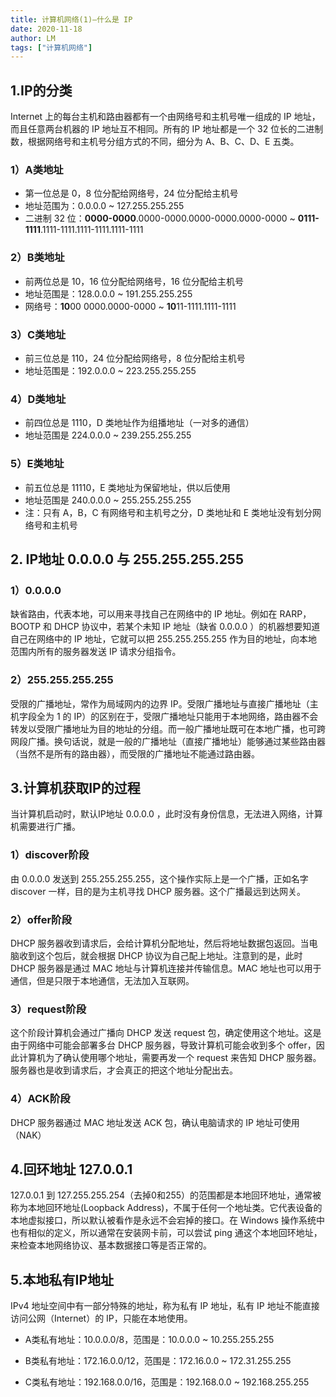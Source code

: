 ```yaml
---
title: 计算机网络(1)—什么是 IP
date: 2020-11-18
author: LM
tags: ["计算机网络"]
---
```


## 1.IP的分类

Internet 上的每台主机和路由器都有一个由网络号和主机号唯一组成的 IP 地址，而且任意两台机器的 IP 地址互不相同。所有的 IP 地址都是一个 32 位长的二进制数，根据网络号和主机号分组方式的不同，细分为 A、B、C、D、E 五类。

### 1）A类地址

- 第一位总是 0，8 位分配给网络号，24 位分配给主机号
- 地址范围为：0.0.0.0 ~ 127.255.255.255
- 二进制 32 位：**0000-0000**.0000-0000.0000-0000.0000-0000 ~ **0111-1111**.1111-1111.1111-1111.1111-1111

### 2）B类地址

- 前两位总是 10，16 位分配给网络号，16 位分配给主机号
- 地址范围是：128.0.0.0 ~ 191.255.255.255
- 网络号：**10**00 0000.0000-0000 ~ **10**11-1111.1111-1111

### 3）C类地址

- 前三位总是 110，24 位分配给网络号，8 位分配给主机号
- 地址范围是：192.0.0.0 ~ 223.255.255.255

### 4）D类地址

- 前四位总是 1110，D 类地址作为组播地址（一对多的通信）
- 地址范围是 224.0.0.0 ~ 239.255.255.255

### 5）E类地址

- 前五位总是 11110，E 类地址为保留地址，供以后使用
- 地址范围是 240.0.0.0 ~ 255.255.255.255
- 注：只有 A，B，C 有网络号和主机号之分，D 类地址和 E 类地址没有划分网络号和主机号

## 2. IP地址 0.0.0.0  与 255.255.255.255

### 1）0.0.0.0

缺省路由，代表本地，可以用来寻找自己在网络中的 IP 地址。例如在 RARP，BOOTP 和 DHCP 协议中，若某个未知 IP 地址（缺省 0.0.0.0 ）的机器想要知道自己在网络中的 IP 地址，它就可以把 255.255.255.255 作为目的地址，向本地范围内所有的服务器发送 IP 请求分组指令。

### 2）255.255.255.255

受限的广播地址，常作为局域网内的边界 IP。受限广播地址与直接广播地址（主机字段全为 1 的 IP）的区别在于，受限广播地址只能用于本地网络，路由器不会转发以受限广播地址为目的地址的分组。而一般广播地址既可在本地广播，也可跨网段广播。换句话说，就是一般的广播地址（直接广播地址）能够通过某些路由器（当然不是所有的路由器），而受限的广播地址不能通过路由器。

## 3.计算机获取IP的过程

当计算机启动时，默认IP地址 0.0.0.0 ，此时没有身份信息，无法进入网络，计算机需要进行广播。

### 1）discover阶段

由 0.0.0.0 发送到 255.255.255.255，这个操作实际上是一个广播，正如名字 discover 一样，目的是为主机寻找 DHCP 服务器。这个广播最远到达网关。

### 2）offer阶段

DHCP 服务器收到请求后，会给计算机分配地址，然后将地址数据包返回。当电脑收到这个包后，就会根据 DHCP 协议为自己配上地址。注意到的是，此时 DHCP 服务器是通过 MAC 地址与计算机连接并传输信息。MAC 地址也可以用于通信，但是只限于本地通信，无法加入互联网。

### 3）request阶段

这个阶段计算机会通过广播向 DHCP 发送 request 包，确定使用这个地址。这是由于网络中可能会部署多台 DHCP 服务器，导致计算机可能会收到多个 offer，因此计算机为了确认使用哪个地址，需要再发一个 request 来告知 DHCP 服务器。服务器也是收到请求后，才会真正的把这个地址分配出去。

### 4）ACK阶段

DHCP 服务器通过 MAC 地址发送 ACK 包，确认电脑请求的 IP 地址可使用（NAK）

## 4.回环地址 127.0.0.1

127.0.0.1 到 127.255.255.254（去掉0和255）的范围都是本地回环地址，通常被称为本地回环地址(Loopback Address)，不属于任何一个地址类。它代表设备的本地虚拟接口，所以默认被看作是永远不会宕掉的接口。在 Windows 操作系统中也有相似的定义，所以通常在安装网卡前，可以尝试 ping 通这个本地回环地址，来检查本地网络协议、基本数据接口等是否正常的。

## 5.本地私有IP地址

IPv4 地址空间中有一部分特殊的地址，称为私有 IP 地址，私有 IP 地址不能直接访问公网（Internet）的 IP，只能在本地使用。

- A类私有地址：10.0.0.0/8，范围是：10.0.0.0 ~ 10.255.255.255

- B类私有地址：172.16.0.0/12，范围是：172.16.0.0 ~ 172.31.255.255

- C类私有地址：192.168.0.0/16，范围是：192.168.0.0 ~ 192.168.255.255